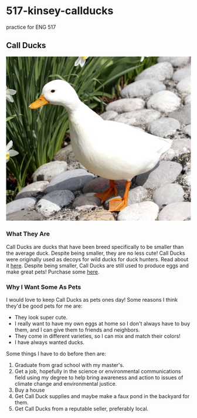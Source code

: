 # 517-kinsey-callducks

 practice for ENG 517

## Call Ducks
![A call duck on a stone path](images/eng-517-Call-Duck.jpg)
### What They Are
Call Ducks are ducks that have been breed specifically to be smaller than the average duck. Despite being smaller, they are no less cute! Call Ducks were originally used as decoys for wild ducks for duck hunters. Read about it [here][call duck history]. Despite being smaller, Call Ducks are still used to produce eggs and make great pets! Purchase some [here][purchase call ducks].
### Why I Want Some As Pets
I would love to keep Call Ducks as pets ones day! Some reasons I think they'd be good pets for me are:
* They look super cute.
* I really want to have my own eggs at home so I don't always have to buy them, and I can give them to friends and neighbors.
* They come in different varieties, so I can mix and match their colors!
* I have always wanted ducks.

Some things I have to do before then are:
1. Graduate from grad school with my master's.
1. Get a job, hopefully in the science or environmental communications field using my degree to help bring awareness and action to issues of climate change and environmental justice.
1. Buy a house
1. Get Call Duck supplies and maybe make a faux pond in the backyard for them.
1. Get Call Ducks from a reputable seller, preferably local.





[call duck history]: https://www.raising-ducks.com/call-duck/
[purchase call ducks]: https://www.metzerfarms.com/assorted-call-ducks.html